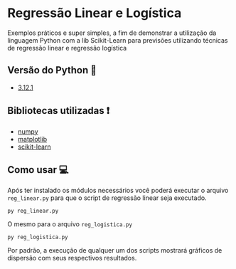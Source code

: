 # Regressão Linear e Logística

Exemplos práticos e super simples, a fim de demonstrar a utilização da linguagem Python com a lib Scikit-Learn para previsões utilizando técnicas de regressão linear e regressão logística

## Versão do Python 🐍
- [3.12.1](https://www.python.org/ftp/python/3.12.1/python-3.12.1-amd64.exe)

## Bibliotecas utilizadas ❗
- [numpy](https://numpy.org/)
- [matplotlib](https://matplotlib.org/)
- [scikit-learn](https://scikit-learn.org/stable/)

## Como usar 💻

Após ter instalado os módulos necessários você poderá executar o arquivo `reg_linear.py` para que o script de regressão linear seja executado.

`py reg_linear.py`

O mesmo para o arquivo `reg_logistica.py` 

`py reg_logistica.py`

Por padrão, a execução de qualquer um dos scripts mostrará gráficos de dispersão com seus respectivos resultados.